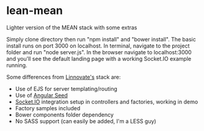 lean-mean
=========

Lighter version of the MEAN stack with some extras

Simply clone directory then run "npm install" and "bower install". The basic install runs on port 3000 on localhost. In terminal, navigate to the project folder and run "node server.js". In the browser navigate to localhost:3000 and you'll see the default landing page with a working Socket.IO example running. 

Some differences from <a href="https://github.com/linnovate/mean">Linnovate's</a> stack are:

<ul>
  <li>Use of EJS for server templating/routing</li>
  <li>Use of <a href="https://github.com/yeoman/generator-angular">Angular Seed</a></li>
  <li><a href = "http://socket.io/">Socket.IO</a> integration setup in controllers and factories, working in demo</li>
  <li>Factory samples included</li>
  <li>Bower components folder dependency</li>
  <li>No SASS support (can easily be added, I'm a LESS guy)</li>
</ul>
